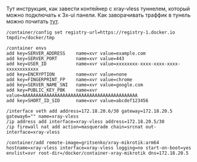Тут инструкция, как завести контейнер c xray-vless туннелем, который можно подключать к 3x-ui панели. Как заворачивать траффик в тунель можно почитать [тут](https://gist.github.com/degritsenko/64bd43e0d854fc730b71a45872be3542).

```
/container/config set registry-url=https://registry-1.docker.io tmpdir=/docker/tmp

/container envs
add key=SERVER_ADDRESS    name=xvr value=example.com
add key=SERVER_PORT       name=xvr value=443
add key=USER_ID           name=xvr value=xxxxxxxx-xxxx-xxxx-xxxx-xxxxxxxxxxxx
add key=ENCRYPTION        name=xvr value=none
add key=FINGERPRINT_FP    name=xvr value=chrome
add key=SERVER_NAME_SNI   name=xvr value=google.com
add key=PUBLIC_KEY_PBK    name=xvr value=AAAAAAAAAAAAAAAAAAAAAAAAAAAAAAAAAAAAAAAAAAA
add key=SHORT_ID_SID      name=xvr value=abcdef123456

/interface veth add address=172.18.20.6/30 gateway=172.18.20.5 gateway6="" name=xray-vless
/ip address add interface=xray-vless address=172.18.20.5/30
/ip firewall nat add action=masquerade chain=srcnat out-interface=xray-vless

/container/add remote-image=gritsenko/xray-mikrotik:arm64 hostname=xray-vless interface=xray-vless logging=no start-on-boot=yes envlist=xvr root-dir=/docker/container-xray-mikrotik dns=172.18.20.5
```
